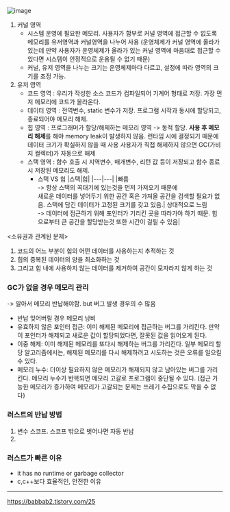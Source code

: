 ![image](https://github.com/leehansori/Fasoo_BigData/assets/109563345/9ff913a8-c9d2-4dfb-82d4-92f6892e0fe2)
1. 커널 영역
   - 시스템 운영에 필요한 메모리. 사용자가 함부로 커널 영역에 접근할 수 없도록 메모리를 유저영역과 커널영역을 나누어 사용
     (운영체제가 커널 영역에 올라가 있는데 만약 사용자가 운영체제가 올라가 있는 커널 영역에 마음대로 접근할 수 있다면 시스템이 안정적으로 운용될 수 없기 때문)
   - 커널, 유저 영역을 나누는 크기는 운영체제마다 다르고, 설정에 따라 영역의 크기를 조정 가능.
2. 유저 영역
   - 코드 영역 : 우리가 작성한 소스 코드가 컴파일되어 기계어 형태로 저장. 가장 먼저 메모리에 코드가 올라온다.
   - 데이터 영역 : 전역변수, static 변수가 저장. 프로그램 시작과 동시에 할당되고, 종료되어야 메모리 해제.
   - 힙 영역 : 프로그래머가 할당/해제하는 메모리 영역 -> 동적 할당. **사용 후 메모리 해제**를 해야 memory leak이 발생하지 않음.    런타임 시에 결정되기 때문에 데이터 크기가 확실하지 않을 때 사용
     사용자가 직접 해제하지 않으면 GC(가비지 컬렉터)가 자동으로 해제
   - 스택 영역 : 함수 호출 시 지역변수, 매개변수, 리턴 값 등이 저장되고 함수 종료시 저장된 메모리도 해제.
     * 스택 VS 힙
       |스택|힙|
       |---|---|
       |빠름<br> -> 항상 스택의 꼭대기에 있는것을 먼저 가져오기 때문에<br>새로운 데이터를 넣어두기 위한 공간 혹은 가져올 공간을 검색할 필요가 없음. 스택에 담긴 데이터가 고정된 크기를 갖고 있음.| 상대적으로 느림<br> -> 데이터에 접근하기 위해 포인터가 기리킨 곳을 따라가야 하기 때문. 힙으로부터 큰 공간을 할당받는것 또한 시간이 걸릴 수 있음|

<소유권과 관계된 문제>
1. 코드의 어느 부분이 힙의 어떤 데이터를 사용하는지 추적하는 것
2. 힙의 중복된 데이터의 양을 최소화하는 것
3. 그리고 힙 내에 사용하지 않는 데이터를 제거하여 공간이 모자라지 않게 하는 것

### GC가 없을 경우 메모리 관리 
-> 알아서 메모리 반납해야함. but 버그 발생 경우의 수 많음 
- 반납 잊어버릴 경우 메모리 낭비
- 유효하지 않은 포인터 접근: 이미 해제된 메모리에 접근하는 버그를 가리킨다. 만약 이 포인터가 해제되고 새로운 값이 할당되었다면, 잘못된 값을 읽어오게 된다.
- 이중 해제: 이미 해제된 메모리를 또다시 해제하는 버그를 가리킨다. 일부 메모리 할당 알고리즘에서는, 해제된 메모리를 다시 해제하려고 시도하는 것은 오류를 일으킬 수 있다.
- 메모리 누수: 더이상 필요하지 않은 메모리가 해제되지 않고 남아있는 버그를 가리킨다. 메모리 누수가 반복되면 메모리 고갈로 프로그램이 중단될 수 있다. (접근 가능한 메모리가 증가하여 메모리가 고갈되는 문제는 쓰레기 수집으로도 막을 수 없다)
  
### 러스트의 반납 방법
1. 변수 스코프. 스코프 밖으로 벗어나면 자동 반납
2. 

### 러스트가 빠른 이유
- it has no runtime or garbage collector
- c,c++보다 효율적인, 안전한 이유
---

https://babbab2.tistory.com/25 
